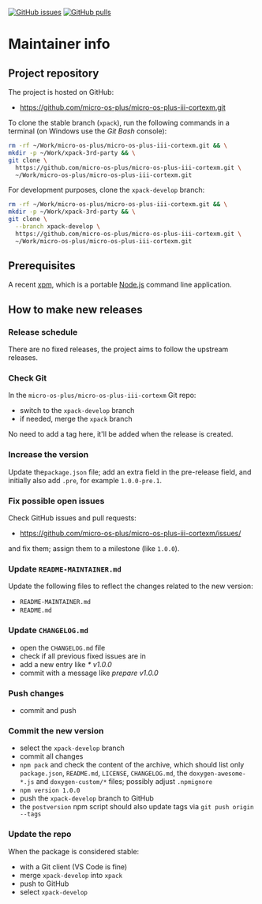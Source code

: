 [![GitHub issues](https://img.shields.io/github/issues/micro-os-plus/micro-os-plus-iii-cortexm.svg)](https://github.com/micro-os-plus/micro-os-plus-iii-cortexm/issues/)
[![GitHub pulls](https://img.shields.io/github/issues-pr/micro-os-plus/micro-os-plus-iii-cortexm.svg)](https://github.com/micro-os-plus/micro-os-plus-iii-cortexm/pulls)

# Maintainer info

## Project repository

The project is hosted on GitHub:

- <https://github.com/micro-os-plus/micro-os-plus-iii-cortexm.git>

To clone the stable branch (`xpack`), run the following commands in a
terminal (on Windows use the _Git Bash_ console):

```sh
rm -rf ~/Work/micro-os-plus/micro-os-plus-iii-cortexm.git && \
mkdir -p ~/Work/xpack-3rd-party && \
git clone \
  https://github.com/micro-os-plus/micro-os-plus-iii-cortexm.git \
  ~/Work/micro-os-plus/micro-os-plus-iii-cortexm.git
```

For development purposes, clone the `xpack-develop` branch:

```sh
rm -rf ~/Work/micro-os-plus/micro-os-plus-iii-cortexm.git && \
mkdir -p ~/Work/xpack-3rd-party && \
git clone \
  --branch xpack-develop \
  https://github.com/micro-os-plus/micro-os-plus-iii-cortexm.git \
  ~/Work/micro-os-plus/micro-os-plus-iii-cortexm.git
```

## Prerequisites

A recent [xpm](https://xpack.github.io/xpm/), which is a portable
[Node.js](https://nodejs.org/) command line application.

## How to make new releases

### Release schedule

There are no fixed releases, the project aims to follow the upstream releases.

### Check Git

In the `micro-os-plus/micro-os-plus-iii-cortexm` Git repo:

- switch to the `xpack-develop` branch
- if needed, merge the `xpack` branch

No need to add a tag here, it'll be added when the release is created.

### Increase the version

Update the`package.json` file; add an extra field in the
pre-release field, and initially also add `.pre`,
for example `1.0.0-pre.1`.

### Fix possible open issues

Check GitHub issues and pull requests:

- <https://github.com/micro-os-plus/micro-os-plus-iii-cortexm/issues/>

and fix them; assign them to a milestone (like `1.0.0`).

### Update `README-MAINTAINER.md`

Update the following files to reflect the changes
related to the new version:

- `README-MAINTAINER.md`
- `README.md`

### Update `CHANGELOG.md`

- open the `CHANGELOG.md` file
- check if all previous fixed issues are in
- add a new entry like _* v1.0.0_
- commit with a message like _prepare v1.0.0_

### Push changes

- commit and push

### Commit the new version

- select the `xpack-develop` branch
- commit all changes
- `npm pack` and check the content of the archive, which should list
  only `package.json`, `README.md`, `LICENSE`, `CHANGELOG.md`,
  the `doxygen-awesome-*.js` and `doxygen-custom/*` files;
  possibly adjust `.npmignore`
- `npm version 1.0.0`
- push the `xpack-develop` branch to GitHub
- the `postversion` npm script should also update tags via `git push origin --tags`

### Update the repo

When the package is considered stable:

- with a Git client (VS Code is fine)
- merge `xpack-develop` into `xpack`
- push to GitHub
- select `xpack-develop`
